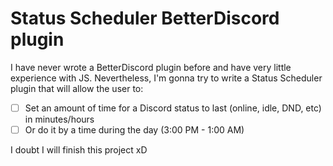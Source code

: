 # Status Scheduler BetterDiscord plugin
I have never wrote a BetterDiscord plugin before and have very little experience with JS. Nevertheless, I'm gonna try to write a Status Scheduler plugin that will allow the user to:
- [ ] Set an amount of time for a Discord status to last (online, idle, DND, etc) in minutes/hours
- [ ] Or do it by a time during the day (3:00 PM - 1:00 AM)

I doubt I will finish this project xD
